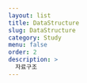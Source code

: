 ```yaml
---
layout: list
title: DataStructure
slug: DataStructure
category: Study
menu: false
order: 2
description: >
  자료구조
---
```

